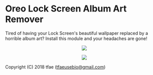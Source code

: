 Oreo Lock Screen Album Art Remover
==========

Tired of having your Lock Screen's beautiful wallpaper replaced by a horrible album art?
Install this module and your headaches are gone!

<p align="center">
  <img src="https://dl.xda-developers.com/4/6/4/5/5/2/1/Screenshot.png?key=sYPRWNq01_NsdTcsxBkxtQ&ts=1542502774">
</p>

<p align="center">
  <a href="https://forum.xda-developers.com/xposed/modules/app-oreo-lock-screen-album-art-remover-t3868485"><img src="https://img.shields.io/badge/XDA-Thread-orange.svg"></a>
</p>

Copyright (C) 2018 tfae (tfaeusebio@gmail.com)
